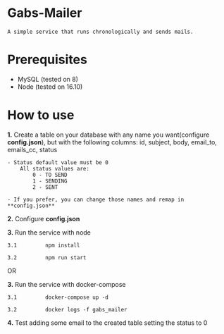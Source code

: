 # Gabs-Mailer
    A simple service that runs chronologically and sends mails.

# Prerequisites 
- MySQL (tested on 8)
- Node (tested on 16.10)

# How to use
**1.** Create a table on your database with any name you want(configure **config.json**), but with the following columns: id, subject, body, email_to, emails_cc, status

    - Status default value must be 0
        All status values are:
            0 - TO SEND
            1 - SENDING
            2 - SENT

    - If you prefer, you can change those names and remap in **config.json**

**2.** Configure **config.json**

**3.** Run the service with node

    3.1         npm install

    3.2         npm run start
    
OR 

**3.** Run the service with docker-compose

    3.1         docker-compose up -d

    3.2         docker logs -f gabs_mailer

**4.** Test adding some email to the created table setting the status to 0